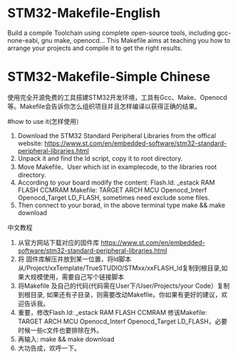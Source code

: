 # STM32-Makefile-English
Build a compile Toolchain using complete open-source tools, including gcc-none-eabi, gnu make, openocd...
This Makefile aims at teaching you how to arrange your projects and compile it to get the right results.

# STM32-Makefile-Simple Chinese
使用完全开源免费的工具搭建STM32开发环境，工具有Gcc、Make、Openocd等。Makefile会告诉你怎么组织项目并且怎样编译以获得正确的结果。

#how to use it(怎样使用）

1. Download the STM32 Standard Peripheral Libraries from the offical website:
  https://www.st.com/en/embedded-software/stm32-standard-peripheral-libraries.html
2. Unpack it and find the ld script, copy it to root directory.
3. Move Makefile、User which ist in examplecode, to the libraries root directory.
4. According to your board modify the content:
   Flash.ld: _estack RAM FLASH CCMRAM
   Makefile: TARGET ARCH MCU Openocd_Interf Openocd_Target LD_FLASH, sometimes need exclude some files.
5. Then connect to your borad, in the above terminal type make && make download

中文教程

1. 从官方网站下载对应的固件库
 https://www.st.com/en/embedded-software/stm32-standard-peripheral-libraries.html
2. 将 固件库解压并放到某一位置，将ld脚本从/Project/xxTemplate/TrueSTUDIO/STMxx/xxFLASH_ld复制到根目录,如果大规模使用，需要自己写个链接脚本
3. 将Makefile 及自己的代码(代码需在User下/User/Projects/your Code）复制到根目录, 如果还有子目录，则需要改动Makeflie。你如果有更好的建议，欢迎告诉我。
4. 重要，修改Flash.ld: _estack RAM FLASH CCMRAM
        修该Makefile: TARGET ARCH MCU Openocd_Interf Openocd_Target LD_FLASH，必要时候一些c文件也要排除在外。
5. 再输入: make && make download
6. 大功告成，欢呼一下。
